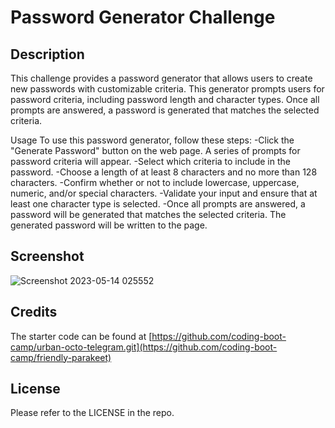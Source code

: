 # Password Generator Challenge

## Description

This challenge provides a password generator that allows users to create new passwords with customizable criteria. This generator prompts users for password criteria, including password length and character types. Once all prompts are answered, a password is generated that matches the selected criteria.

Usage
To use this password generator, follow these steps:
-Click the "Generate Password" button on the web page. A series of prompts for password criteria will appear.
-Select which criteria to include in the password.
-Choose a length of at least 8 characters and no more than 128 characters.
-Confirm whether or not to include lowercase, uppercase, numeric, and/or special characters.
-Validate your input and ensure that at least one character type is selected.
-Once all prompts are answered, a password will be generated that matches the selected criteria.
The generated password will be written to the page.

## Screenshot

![Screenshot 2023-05-14 025552](https://github.com/butlerem/password-generator/assets/130527417/2acfcd5f-c72e-46bf-860e-66a7c20bd5e9)

## Credits

The starter code can be found at [https://github.com/coding-boot-camp/urban-octo-telegram.git](https://github.com/coding-boot-camp/friendly-parakeet)

## License

Please refer to the LICENSE in the repo.
